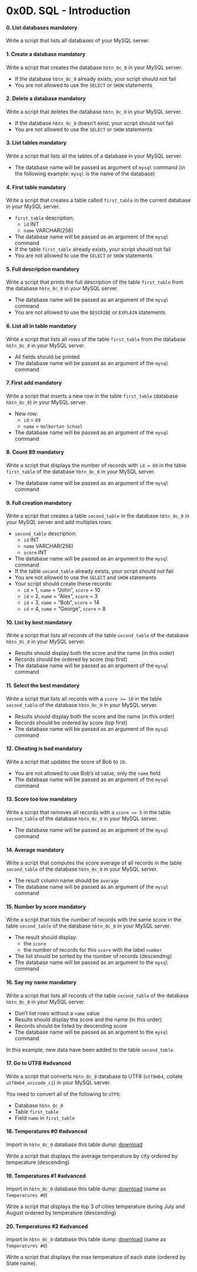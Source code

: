 <h1 class="gap">0x0D. SQL - Introduction</h1>


<h4 class="task">
    0. List databases
      <span class="alert alert-warning mandatory-optional">
        mandatory
      </span>
</h4><p>Write a script that lists all databases of your MySQL server.</p>


<h4 class="task">
    1. Create a database
      <span class="alert alert-warning mandatory-optional">
        mandatory
      </span>
</h4><p>Write a script that creates the database <code>hbtn_0c_0</code> in your MySQL server.</p><ul>
<li>If the database <code>hbtn_0c_0</code> already exists, your script should not fail</li>
<li>You are not allowed to use the <code>SELECT</code> or <code>SHOW</code> statements</li>
</ul>


<h4 class="task">
    2. Delete a database
      <span class="alert alert-warning mandatory-optional">
        mandatory
      </span>
</h4><p>Write a script that deletes the database <code>hbtn_0c_0</code> in your MySQL server.</p><ul>
<li>If the database <code>hbtn_0c_0</code> doesn’t exist, your script should not fail</li>
<li>You are not allowed to use the <code>SELECT</code> or <code>SHOW</code> statements</li>
</ul>


<h4 class="task">
    3. List tables
      <span class="alert alert-warning mandatory-optional">
        mandatory
      </span>
</h4><p>Write a script that lists all the tables of a database in your MySQL server.</p><ul>
<li>The database name will be passed as argument of <code>mysql</code> command (in the following example: <code>mysql</code> is the name of the database)</li>
</ul>


<h4 class="task">
    4. First table
      <span class="alert alert-warning mandatory-optional">
        mandatory
      </span>
</h4><p>Write a script that creates a table called <code>first_table</code> in the current database in your MySQL server.</p><ul>
<li><code>first_table</code> description:

<ul>
<li><code>id</code> INT</li>
<li><code>name</code> VARCHAR(256)</li>
</ul></li>
<li>The database name will be passed as an argument of the <code>mysql</code> command</li>
<li>If the table <code>first_table</code> already exists, your script should not fail</li>
<li>You are not allowed to use the <code>SELECT</code> or <code>SHOW</code> statements</li>
</ul>


<h4 class="task">
    5. Full description
      <span class="alert alert-warning mandatory-optional">
        mandatory
      </span>
</h4><p>Write a script that prints the full description of the table <code>first_table</code> from the database <code>hbtn_0c_0</code> in your MySQL server.</p><ul>
<li>The database name will be passed as an argument of the <code>mysql</code> command</li>
<li>You are not allowed to use the <code>DESCRIBE</code> or <code>EXPLAIN</code> statements</li>
</ul>


<h4 class="task">
    6. List all in table
      <span class="alert alert-warning mandatory-optional">
        mandatory
      </span>
</h4><p>Write a script that lists all rows of the table <code>first_table</code> from the database <code>hbtn_0c_0</code> in your MySQL server.</p><ul>
<li>All fields should be printed</li>
<li>The database name will be passed as an argument of the <code>mysql</code> command</li>
</ul>


<h4 class="task">
    7. First add
      <span class="alert alert-warning mandatory-optional">
        mandatory
      </span>
</h4><p>Write a script that inserts a new row in the table <code>first_table</code> (database <code>hbtn_0c_0</code>) in your MySQL server.</p><ul>
<li>New row:

<ul>
<li><code>id</code> = <code>89</code></li>
<li><code>name</code> = <code>Holberton School</code></li>
</ul></li>
<li>The database name will be passed as an argument of the <code>mysql</code> command</li>
</ul>


<h4 class="task">
    8. Count 89
      <span class="alert alert-warning mandatory-optional">
        mandatory
      </span>
</h4><p>Write a script that displays the number of records with <code>id = 89</code> in the table <code>first_table</code> of the database <code>hbtn_0c_0</code> in your MySQL server.</p><ul>
<li>The database name will be passed as an argument of the <code>mysql</code> command</li>
</ul>


<h4 class="task">
    9. Full creation
      <span class="alert alert-warning mandatory-optional">
        mandatory
      </span>
</h4><p>Write a script that creates a table <code>second_table</code> in the database <code>hbtn_0c_0</code> in your MySQL server and add multiples rows.</p><ul>
<li><code>second_table</code> description:

<ul>
<li><code>id</code> INT</li>
<li><code>name</code> VARCHAR(256)</li>
<li><code>score</code> INT</li>
</ul></li>
<li>The database name will be passed as an argument to the <code>mysql</code> command</li>
<li>If the table <code>second_table</code> already exists, your script should not fail</li>
<li>You are not allowed to use the <code>SELECT</code> and <code>SHOW</code> statements</li>
<li>Your script should create these records:

<ul>
<li><code>id</code> = 1, <code>name</code> = “John”, <code>score</code> = 10</li>
<li><code>id</code> = 2, <code>name</code> = “Alex”, <code>score</code> = 3</li>
<li><code>id</code> = 3, <code>name</code> = “Bob”, <code>score</code> = 14</li>
<li><code>id</code> = 4, <code>name</code> = “George”, <code>score</code> = 8</li>
</ul></li>
</ul>


<h4 class="task">
    10. List by best
      <span class="alert alert-warning mandatory-optional">
        mandatory
      </span>
</h4><p>Write a script that lists all records of the table <code>second_table</code> of the database <code>hbtn_0c_0</code> in your MySQL server.</p><ul>
<li>Results should display both the score and the name (in this order)</li>
<li>Records should be ordered by score (top first) </li>
<li>The database name will be passed as an argument of the <code>mysql</code> command</li>
</ul>


<h4 class="task">
    11. Select the best
      <span class="alert alert-warning mandatory-optional">
        mandatory
      </span>
</h4><p>Write a script that lists all records with a <code>score &gt;= 10</code> in the table <code>second_table</code> of the database <code>hbtn_0c_0</code> in your MySQL server.</p><ul>
<li>Results should display both the score and the name (in this order)</li>
<li>Records should be ordered by score (top first)</li>
<li>The database name will be passed as an argument of the <code>mysql</code> command</li>
</ul>


<h4 class="task">
    12. Cheating is bad
      <span class="alert alert-warning mandatory-optional">
        mandatory
      </span>
</h4><p>Write a script that updates the score of Bob to <code>10</code>.</p><ul>
<li>You are not allowed to use Bob’s id value, only the <code>name</code> field</li>
<li>The database name will be passed as an argument of the <code>mysql</code> command</li>
</ul>


<h4 class="task">
    13. Score too low
      <span class="alert alert-warning mandatory-optional">
        mandatory
      </span>
</h4><p>Write a script that removes all records with a <code>score &lt;= 5</code> in the table <code>second_table</code> of the database <code>hbtn_0c_0</code> in your MySQL server.</p><ul>
<li>The database name will be passed as an argument of the <code>mysql</code> command</li>
</ul>


<h4 class="task">
    14. Average
      <span class="alert alert-warning mandatory-optional">
        mandatory
      </span>
</h4><p>Write a script that computes the score average of all records in the table <code>second_table</code> of the database <code>hbtn_0c_0</code> in your MySQL server.</p><ul>
<li>The result column name should be <code>average</code></li>
<li>The database name will be passed as an argument of the <code>mysql</code> command</li>
</ul>


<h4 class="task">
    15. Number by score
      <span class="alert alert-warning mandatory-optional">
        mandatory
      </span>
</h4><p>Write a script that lists the number of records with the same score in the table <code>second_table</code> of the database <code>hbtn_0c_0</code> in your MySQL server.</p><ul>
<li>The result should display:

<ul>
<li>the <code>score</code></li>
<li>the number of records for this <code>score</code> with the label <code>number</code></li>
</ul></li>
<li>The list should be sorted by the number of records (descending)</li>
<li>The database name will be passed as an argument to the <code>mysql</code> command</li>
</ul>


<h4 class="task">
    16. Say my name
      <span class="alert alert-warning mandatory-optional">
        mandatory
      </span>
</h4><p>Write a script that lists all records of the table <code>second_table</code> of the database <code>hbtn_0c_0</code> in your MySQL server.</p><ul>
<li>Don’t list rows without a <code>name</code> value</li>
<li>Results should display the score and the name (in this order)</li>
<li>Records should be listed by descending score </li>
<li>The database name will be passed as an argument to the <code>mysql</code> command</li>
</ul><p>In this example, new data have been added to the table <code>second_table</code>.</p>


<h4 class="task">
    17. Go to UTF8
      <span class="alert alert-info mandatory-optional">
        #advanced
      </span>
</h4><p>Write a script that converts <code>hbtn_0c_0</code> database to UTF8 (<code>utf8mb4</code>, collate <code>utf8mb4_unicode_ci</code>) in your MySQL server.</p><p>You need to convert all of the following to <code>UTF8</code>:</p><ul>
<li>Database <code>hbtn_0c_0</code></li>
<li>Table <code>first_table</code></li>
<li>Field <code>name</code> in <code>first_table</code></li>
</ul>


<h4 class="task">
    18. Temperatures #0
      <span class="alert alert-info mandatory-optional">
        #advanced
      </span>
</h4><p>Import in <code>hbtn_0c_0</code> database this table dump: <a href="https://s3.amazonaws.com/intranet-projects-files/holbertonschool-higher-level_programming+/272/temperatures.sql" target="_blank" title="download">download</a></p><p>Write a script that displays the average temperature by city ordered by temperature (descending)</p>


<h4 class="task">
    19. Temperatures #1
      <span class="alert alert-info mandatory-optional">
        #advanced
      </span>
</h4><p>Import in <code>hbtn_0c_0</code> database this table dump: <a href="https://s3.amazonaws.com/intranet-projects-files/holbertonschool-higher-level_programming+/272/temperatures.sql" target="_blank" title="download">download</a> (same as <code>Temperatures #0</code>)</p><p>Write a script that displays the top 3 of cities temperature during July and August ordered by temperature (descending)</p>


<h4 class="task">
    20. Temperatures #2
      <span class="alert alert-info mandatory-optional">
        #advanced
      </span>
</h4><p>Import in <code>hbtn_0c_0</code> database this table dump: <a href="https://s3.amazonaws.com/intranet-projects-files/holbertonschool-higher-level_programming+/272/temperatures.sql" target="_blank" title="download">download</a> (same as <code>Temperatures #0</code>)</p><p>Write a script that displays the max temperature of each state (ordered by State name).</p>

